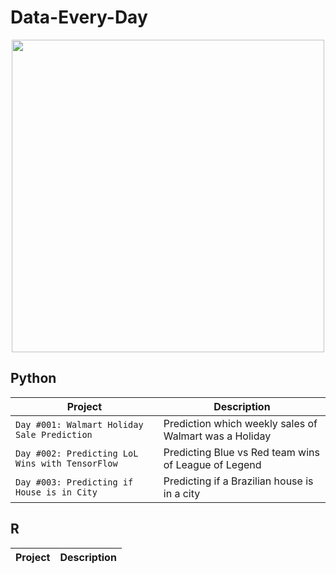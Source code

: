 # Data-Every-Day

<p align="center"> 
<img src="https://media.striim.com/wp-content/uploads/2017/08/21064042/ST_Blog_DataEverywhere.png" width="500">
</p>

## Python
| Project | Description |
| --- | --- |
| `Day #001: Walmart Holiday Sale Prediction` | Prediction which weekly sales of Walmart was a Holiday
| `Day #002: Predicting LoL Wins with TensorFlow` | Predicting Blue vs Red team wins of League of Legend
| `Day #003: Predicting if House is in City` | Predicting if a Brazilian house is in a city

## R
| Project | Description |
| --- | --- |
